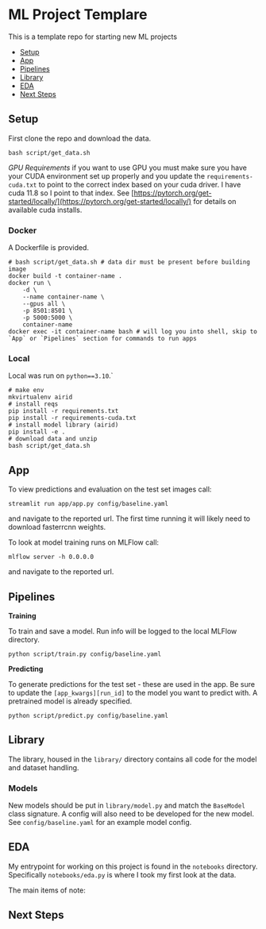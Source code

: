 # ML Project Templare

This is a template repo for starting new ML projects

- [Setup](#setup)
- [App](#app)
- [Pipelines](#pipelines)
- [Library](#library)
- [EDA](#eda)
- [Next Steps](#next-steps)

## Setup

First clone the repo and download the data. 

```shell
bash script/get_data.sh
```

*GPU Requirements* if you want to use GPU you must make sure you have your CUDA environment set up properly and you update the `requirements-cuda.txt` to point to the correct index based on your cuda driver.
I have cuda 11.8 so I point to that index.
See [https://pytorch.org/get-started/locally/](https://pytorch.org/get-started/locally/) for details on available cuda installs.

### Docker

A Dockerfile is provided. 

```shell
# bash script/get_data.sh # data dir must be present before building image
docker build -t container-name .
docker run \
    -d \
    --name container-name \
    --gpus all \
    -p 8501:8501 \
    -p 5000:5000 \
    container-name
docker exec -it container-name bash # will log you into shell, skip to `App` or `Pipelines` section for commands to run apps
```

### Local

Local was run on `python==3.10`.`

```shell
# make env
mkvirtualenv airid
# install reqs
pip install -r requirements.txt
pip install -r requirements-cuda.txt
# install model library (airid)
pip install -e .
# download data and unzip
bash script/get_data.sh
```

## App

To view predictions and evaluation on the test set images call:

```shell
streamlit run app/app.py config/baseline.yaml
```

and navigate to the reported url.
The first time running it will likely need to download fasterrcnn weights.

To look at model training runs on MLFlow call:

```shell
mlflow server -h 0.0.0.0
```

and navigate to the reported url.

## Pipelines

**Training**

To train and save a model.
Run info will be logged to the local MLFlow directory.

```shell
python script/train.py config/baseline.yaml
```

**Predicting**

To generate predictions for the test set - these are used in the app.
Be sure to update the `[app_kwargs][run_id]` to the model you want to predict with.
A pretrained model is already specified.

```shell
python script/predict.py config/baseline.yaml
```

## Library

The library, housed in the `library/` directory contains all code for the model and dataset handling.

### Models

New models should be put in `library/model.py` and match the `BaseModel` class signature.
A config will also need to be developed for the new model.
See `config/baseline.yaml` for an example model config.

## EDA

My entrypoint for working on this project is found in the `notebooks` directory. 
Specifically `notebooks/eda.py` is where I took my first look at the data.

The main items of note:


## Next Steps



